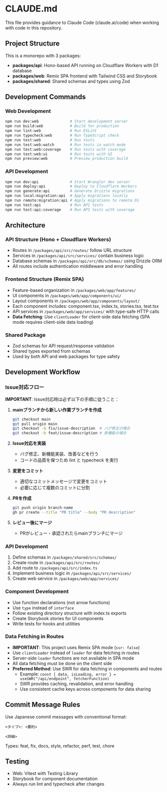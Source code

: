 # CLAUDE.md

This file provides guidance to Claude Code (claude.ai/code) when working with code in this repository.

## Project Structure

This is a monorepo with 3 packages:
- **packages/api**: Hono-based API running on Cloudflare Workers with D1 database
- **packages/web**: Remix SPA frontend with Tailwind CSS and Storybook
- **packages/shared**: Shared schemas and types using Zod

## Development Commands

### Web Development
```bash
npm run dev:web              # Start development server
npm run build:web            # Build for production
npm run lint:web             # Run ESLint
npm run typecheck:web        # Run TypeScript check
npm run test:web             # Run tests
npm run test:web:watch       # Run tests in watch mode
npm run test:web:coverage    # Run tests with coverage
npm run test:web:ui          # Run tests with UI
npm run preview:web          # Preview production build
```

### API Development
```bash
npm run dev:api              # Start Wrangler dev server
npm run deploy:api           # Deploy to Cloudflare Workers
npm run generate:api         # Generate Drizzle migrations
npm run local:migration:api  # Apply migrations locally
npm run remote:migration:api # Apply migrations to remote D1
npm run test:api             # Run API tests
npm run test:api:coverage    # Run API tests with coverage
```

## Architecture

### API Structure (Hono + Cloudflare Workers)
- Routes in `/packages/api/src/routes/` follow URL structure
- Services in `/packages/api/src/services/` contain business logic
- Database schemas in `/packages/api/src/db/schemas/` using Drizzle ORM
- All routes include authentication middleware and error handling

### Frontend Structure (Remix SPA)
- Feature-based organization in `/packages/web/app/features/`
- UI components in `/packages/web/app/components/ui/`
- Layout components in `/packages/web/app/components/layout/`
- Each component includes: component.tsx, index.ts, stories.tsx, test.tsx
- API services in `/packages/web/app/services/` with type-safe HTTP calls
- **Data Fetching**: Use `clientLoader` for client-side data fetching (SPA mode requires client-side data loading)

### Shared Package
- Zod schemas for API request/response validation
- Shared types exported from schemas
- Used by both API and web packages for type safety

## Development Workflow

### Issue対応フロー
**IMPORTANT**: Issue対応時は必ず以下の手順に従うこと：

1. **mainブランチから新しい作業ブランチを作成**
   ```bash
   git checkout main
   git pull origin main
   git checkout -b fix/issue-description  # バグ修正の場合
   git checkout -b feat/issue-description # 新機能の場合
   ```

2. **Issue対応を実装**
   - バグ修正、新機能実装、改善などを行う
   - コードの品質を保つため lint と typecheck を実行

3. **変更をコミット**
   - 適切なコミットメッセージで変更をコミット
   - 必要に応じて複数のコミットに分割

4. **PRを作成**
   ```bash
   git push origin branch-name
   gh pr create --title "PR title" --body "PR description"
   ```

5. **レビュー後にマージ**
   - PRがレビュー・承認されたらmainブランチにマージ

### API Development
1. Define schemas in `/packages/shared/src/schemas/`
2. Create route in `/packages/api/src/routes/`
3. Add route to `/packages/api/src/index.ts`
4. Implement business logic in `/packages/api/src/services/`
5. Create web service in `/packages/web/app/services/`

### Component Development
- Use function declarations (not arrow functions)
- Use `type` instead of `interface`
- Follow existing directory structure with index.ts exports
- Create Storybook stories for UI components
- Write tests for hooks and utilities

### Data Fetching in Routes
- **IMPORTANT**: This project uses Remix SPA mode (`ssr: false`)
- Use `clientLoader` instead of `loader` for data fetching in routes
- Server-side `loader` functions are not available in SPA mode
- All data fetching must be done on the client side
- **Preferred Method**: Use SWR for data fetching in components and routes
  - Example: `const { data, isLoading, error } = useSWR("/api/endpoint", fetcherFunction)`
  - SWR provides caching, revalidation, and error handling
  - Use consistent cache keys across components for data sharing

## Commit Message Rules
Use Japanese commit messages with conventional format:
```
<タイプ>: <要約>

<詳細>
```

Types: feat, fix, docs, style, refactor, perf, test, chore

## Testing
- Web: Vitest with Testing Library
- Storybook for component documentation
- Always run lint and typecheck after changes
